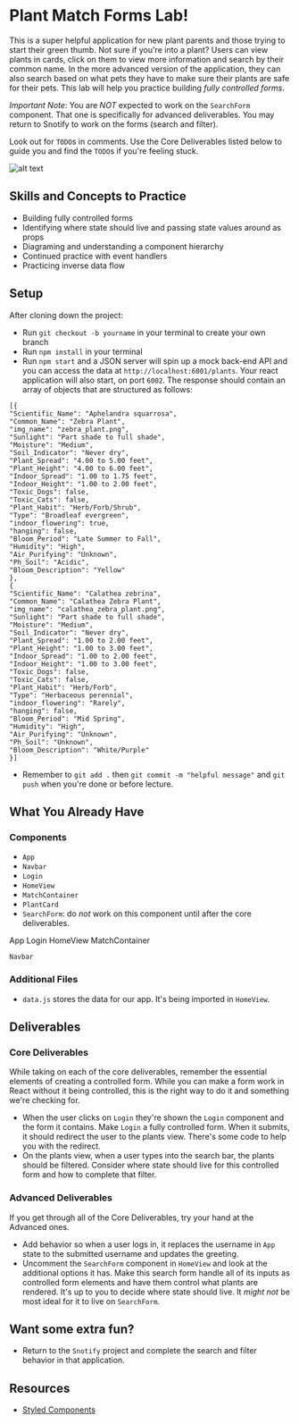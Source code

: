 # Plant Match Forms Lab!
This is a super helpful application for new plant parents and those trying to start their green thumb. Not sure if you're into a plant? Users can view plants in cards, click on them to view more information and search by their common name. In the more advanced version of the application, they can also search based on what pets they have to make sure their plants are safe for their pets. This lab will help you practice building *fully controlled forms*.

*Important Note*: You are *NOT* expected to work on the `SearchForm` component. That one is specifically for advanced deliverables. You may return to Snotify to work on the forms (search and filter). 

Look out for `TODO`s in comments. Use the Core Deliverables listed below to guide you and find the `TODO`s if you're feeling stuck.

![alt text][core_image]

[core_image]: ./public/PlantCore.gif "Core Deliverables"

## Skills and Concepts to Practice
- Building fully controlled forms
- Identifying where state should live and passing state values around as props
- Diagraming and understanding a component hierarchy
- Continued practice with event handlers
- Practicing inverse data flow

## Setup
After cloning down the project:
- Run `git checkout -b yourname` in your terminal to create your own branch
- Run `npm install` in your terminal
- Run `npm start` and a JSON server will spin up a mock back-end API and you can access the data at `http://localhost:6001/plants`. Your react application will also start, on port `6002`. The response should contain an array of objects that are structured as follows:
```
[{
"Scientific_Name": "Aphelandra squarrosa",
"Common_Name": "Zebra Plant",
"img_name": "zebra_plant.png",
"Sunlight": "Part shade to full shade",
"Moisture": "Medium",
"Soil_Indicator": "Never dry",
"Plant_Spread": "4.00 to 5.00 feet",
"Plant_Height": "4.00 to 6.00 feet",
"Indoor_Spread": "1.00 to 1.75 feet",
"Indoor_Height": "1.00 to 2.00 feet",
"Toxic_Dogs": false,
"Toxic_Cats": false,
"Plant_Habit": "Herb/Forb/Shrub",
"Type": "Broadleaf evergreen",
"indoor_flowering": true,
"hanging": false,
"Bloom_Period": "Late Summer to Fall",
"Humidity": "High",
"Air_Purifying": "Unknown",
"Ph_Soil": "Acidic",
"Bloom_Description": "Yellow"
},
{
"Scientific_Name": "Calathea zebrina",
"Common_Name": "Calathea Zebra Plant",
"img_name": "calathea_zebra_plant.png",
"Sunlight": "Part shade to full shade",
"Moisture": "Medium",
"Soil_Indicator": "Never dry",
"Plant_Spread": "1.00 to 2.00 feet",
"Plant_Height": "1.00 to 3.00 feet",
"Indoor_Spread": "1.00 to 2.00 feet",
"Indoor_Height": "1.00 to 3.00 feet",
"Toxic_Dogs": false,
"Toxic_Cats": false,
"Plant_Habit": "Herb/Forb",
"Type": "Herbaceous perennial",
"indoor_flowering": "Rarely",
"hanging": false,
"Bloom_Period": "Mid Spring",
"Humidity": "High",
"Air_Purifying": "Unknown",
"Ph_Soil": "Unknown",
"Bloom_Description": "White/Purple"
}]
```
- Remember to `git add .` then `git commit -m "helpful message"` and `git push` when you're done or before lecture. 


## What You Already Have
### Components
- `App` 
- `Navbar` 
- `Login` 
- `HomeView` 
- `MatchContainer` 
- `PlantCard` 
- `SearchForm`: do *not* work on this component until after the core deliverables. 

App
    Login
    HomeView
        MatchContainer
            
    Navbar



### Additional Files
- `data.js` stores the data for our app. It's being imported in `HomeView`.  


## Deliverables 
### Core Deliverables
While taking on each of the core deliverables, remember the essential elements of creating a controlled form. While you can make a form work in React without it being controlled, this is the right way to do it and something we're checking for. 
- When the user clicks on `Login` they're shown the `Login` component and the form it contains. Make `Login` a fully controlled form. When it submits, it should redirect the user to the plants view. There's some code to help you with the redirect.
- On the plants view, when a user types into the search bar, the plants should be filtered. Consider where state should live for this controlled form and how to complete that filter. 

### Advanced Deliverables
If you get through all of the Core Deliverables, try your hand at the Advanced ones. 
- Add behavior so when a user logs in, it replaces the username in `App` state to the submitted username and updates the greeting.
- Uncomment the `SearchForm` component in `HomeView` and look at the additional options it has. Make this search form handle all of its inputs as controlled form elements and have them control what plants are rendered. It's up to you to decide where state should live. It *might not* be most ideal for it to live on `SearchForm`.


## Want some extra fun? 
- Return to the `Snotify` project and complete the search and filter behavior in that application. 


## Resources
- [Styled Components](https://styled-components.com/)

